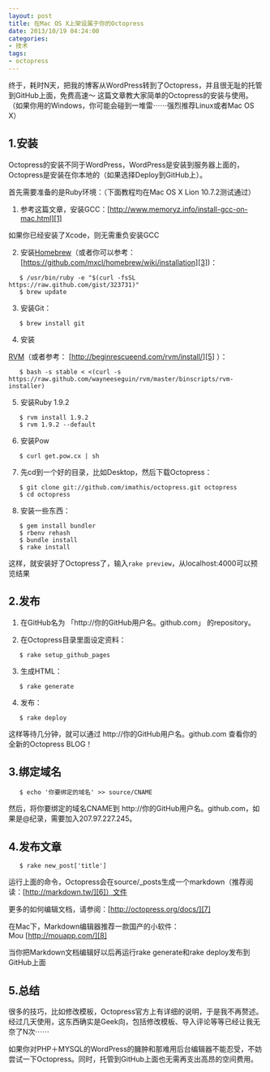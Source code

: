 ```yaml
---
layout: post
title: 在Mac OS X上架设属于你的Octopress
date: 2013/10/19 04:24:00
categories:
- 技术
tags:
- octopress
---
```


终于，耗时N天，把我的博客从WordPress转到了Octopress，并且很无耻的托管到GitHub上面，免费高速～ 这篇文章教大家简单的Octopress的安装与使用。 （如果你用的Windows，你可能会碰到一堆雷⋯⋯强烈推荐Linux或者Mac OS X）

## 1.安装

Octopress的安装不同于WordPress，WordPress是安装到服务器上面的，Octopress是安装在你本地的（如果选择Deploy到GitHub上）。

首先需要准备的是Ruby环境：（下面教程均在Mac OS X Lion 10.7.2测试通过）

1. 参考这篇文章，安装GCC：[http://www.memoryz.info/install-gcc-on-mac.html][1]

如果你已经安装了Xcode，则无需重负安装GCC

2. 安装[Homebrew][2]（或者你可以参考：[https://github.com/mxcl/homebrew/wiki/installation][3])：
```
   $ /usr/bin/ruby -e "$(curl -fsSL https://raw.github.com/gist/323731)"
   $ brew update
```

3. 安装Git：
```
   $ brew install git
```

4. 安装

[RVM][4]（或者参考： [http://beginrescueend.com/rvm/install/][5] ）：
```  
   $ bash -s stable < <(curl -s https://raw.github.com/wayneeseguin/rvm/master/binscripts/rvm-installer)
```

5. 安装Ruby 1.9.2
```
   $ rvm install 1.9.2
   $ rvm 1.9.2 --default
```

6. 安装Pow
```
   $ curl get.pow.cx | sh
```

7. 先cd到一个好的目录，比如Desktop，然后下载Octopress：
```
   $ git clone git://github.com/imathis/octopress.git octopress
   $ cd octopress
```

8. 安装一些东西：
```
   $ gem install bundler
   $ rbenv rehash
   $ bundle install
   $ rake install
```

这样，就安装好了Octopress了，输入`rake preview`，从localhost:4000可以预览结果

## 2.发布

1. 在GitHub名为 「http://你的GitHub用户名。github.com」 的repository。

2. 在Octopress目录里面设定资料：
```
   $ rake setup_github_pages
```

3. 生成HTML：
```
   $ rake generate
```

4. 发布：
```
   $ rake deploy
```

这样等待几分钟，就可以通过 http://你的GitHub用户名。github.com 查看你的全新的Octopress BLOG！

## 3.绑定域名
```
   $ echo '你要绑定的域名' >> source/CNAME
```

然后，将你要绑定的域名CNAME到 http://你的GitHub用户名。github.com，如果是@纪录，需要加入207.97.227.245。

## 4.发布文章
```
   $ rake new_post['title']
```

运行上面的命令，Octopress会在source/_posts生成一个markdown（推荐阅读：[http://markdown.tw/][6]）文件

更多的如何编辑文档，请参阅：[http://octopress.org/docs/][7]

在Mac下，Markdown编辑器推荐一款国产的小软件：Mou [http://mouapp.com/][8]

当你把Markdown文档编辑好以后再运行rake generate和rake deploy发布到GitHub上面

## 5.总结

很多的技巧，比如修改模板，Octopress官方上有详细的说明，于是我不再赘述。经过几天使用，这东西确实是Geek向，包括修改模板、导入评论等等已经让我无奈了N次⋯⋯

如果你对PHP＋MYSQL的WordPress的臃肿和那难用后台编辑器不能忍受，不妨尝试一下Octopress。同时，托管到GitHub上面也无需再支出高昂的空间费用。

 [1]: http://www.memoryz.info/install-gcc-on-mac.html

 [2]: http://mxcl.github.com/homebrew/

 [3]: https://github.com/mxcl/homebrew/wiki/installation

 [4]: http://beginrescueend.com/

 [5]: http://beginrescueend.com/rvm/install/

 [6]: http://markdown.tw/

 [7]: http://octopress.org/docs/

 [8]: http://mouapp.com/
